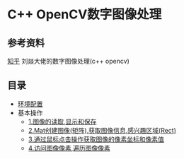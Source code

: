 # C++ OpenCV数字图像处理

## 参考资料

[知乎](https://zhuanlan.zhihu.com/p/483604320) 刘燚大佬的数字图像处理(c++ opencv)

## 目录

- [环境配置](docs/%E7%8E%AF%E5%A2%83%E9%85%8D%E7%BD%AE.md)
- 基本操作
  - [1.图像的读取,显示和保存](docs/1.%E5%9F%BA%E6%9C%AC%E6%93%8D%E4%BD%9C/%E5%9B%BE%E5%83%8F%E7%9A%84%E8%AF%BB%E5%8F%96%2C%E6%98%BE%E7%A4%BA%E5%92%8C%E4%BF%9D%E5%AD%98.md)
  - [2.Mat创建图像(矩阵),获取图像信息,感兴趣区域(Rect)](docs/1.%E5%9F%BA%E6%9C%AC%E6%93%8D%E4%BD%9C/Mat%E5%88%9B%E5%BB%BA%E5%9B%BE%E5%83%8F(%E7%9F%A9%E9%98%B5)%2C%E8%8E%B7%E5%8F%96%E5%9B%BE%E5%83%8F%E4%BF%A1%E6%81%AF%2C%E6%84%9F%E5%85%B4%E8%B6%A3%E5%8C%BA%E5%9F%9F(Rect).md)
  - [3.通过鼠标点击操作获取图像的像素坐标和像素值](docs/1.%E5%9F%BA%E6%9C%AC%E6%93%8D%E4%BD%9C/%E9%80%9A%E8%BF%87%E9%BC%A0%E6%A0%87%E7%82%B9%E5%87%BB%E6%93%8D%E4%BD%9C%E8%8E%B7%E5%8F%96%E5%9B%BE%E5%83%8F%E7%9A%84%E5%83%8F%E7%B4%A0%E5%9D%90%E6%A0%87%E5%92%8C%E5%83%8F%E7%B4%A0%E5%80%BC.md)
  - [4.访问图像像素,遍历图像像素](docs/1.%E5%9F%BA%E6%9C%AC%E6%93%8D%E4%BD%9C/%E8%AE%BF%E9%97%AE%E5%9B%BE%E5%83%8F%E5%83%8F%E7%B4%A0%2C%E9%81%8D%E5%8E%86%E5%9B%BE%E5%83%8F%E5%83%8F%E7%B4%A0.md)
